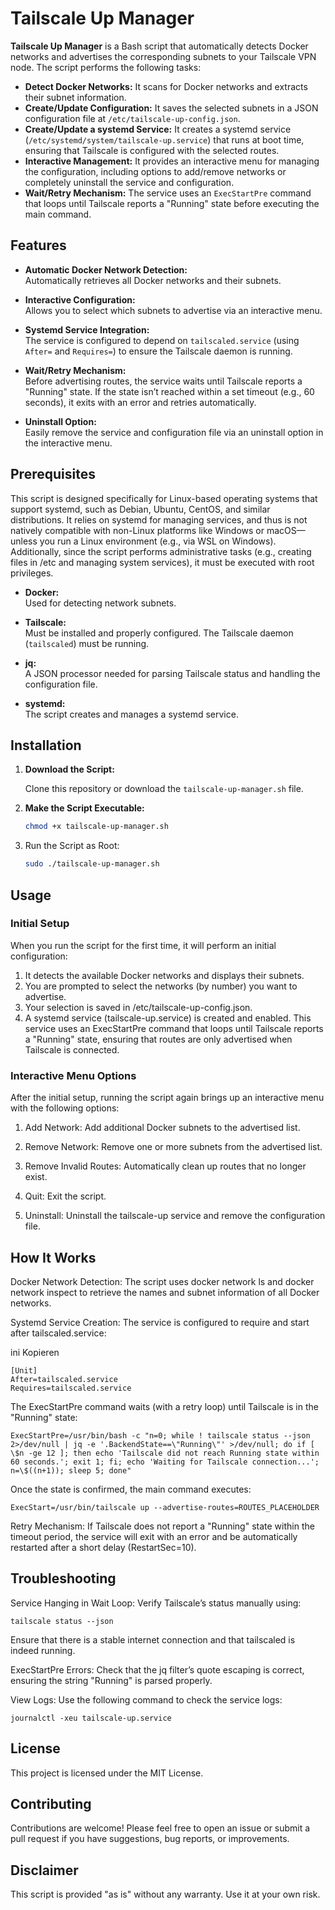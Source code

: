 # Tailscale Up Manager

**Tailscale Up Manager** is a Bash script that automatically detects Docker networks and advertises the corresponding subnets to your Tailscale VPN node. The script performs the following tasks:

- **Detect Docker Networks:** It scans for Docker networks and extracts their subnet information.
- **Create/Update Configuration:** It saves the selected subnets in a JSON configuration file at `/etc/tailscale-up-config.json`.
- **Create/Update a systemd Service:** It creates a systemd service (`/etc/systemd/system/tailscale-up.service`) that runs at boot time, ensuring that Tailscale is configured with the selected routes.
- **Interactive Management:** It provides an interactive menu for managing the configuration, including options to add/remove networks or completely uninstall the service and configuration.
- **Wait/Retry Mechanism:** The service uses an `ExecStartPre` command that loops until Tailscale reports a "Running" state before executing the main command.

## Features

- **Automatic Docker Network Detection:**  
  Automatically retrieves all Docker networks and their subnets.

- **Interactive Configuration:**  
  Allows you to select which subnets to advertise via an interactive menu.

- **Systemd Service Integration:**  
  The service is configured to depend on `tailscaled.service` (using `After=` and `Requires=`) to ensure the Tailscale daemon is running.

- **Wait/Retry Mechanism:**  
  Before advertising routes, the service waits until Tailscale reports a "Running" state. If the state isn’t reached within a set timeout (e.g., 60 seconds), it exits with an error and retries automatically.

- **Uninstall Option:**  
  Easily remove the service and configuration file via an uninstall option in the interactive menu.

## Prerequisites

This script is designed specifically for Linux-based operating systems that support systemd, such as Debian, Ubuntu, CentOS, and similar distributions. It relies on systemd for managing services, and thus is not natively compatible with non-Linux platforms like Windows or macOS—unless you run a Linux environment (e.g., via WSL on Windows). Additionally, since the script performs administrative tasks (e.g., creating files in /etc and managing system services), it must be executed with root privileges.

- **Docker:**  
  Used for detecting network subnets.

- **Tailscale:**  
  Must be installed and properly configured. The Tailscale daemon (`tailscaled`) must be running.

- **jq:**  
  A JSON processor needed for parsing Tailscale status and handling the configuration file.

- **systemd:**  
  The script creates and manages a systemd service.

## Installation

1. **Download the Script:**

   Clone this repository or download the `tailscale-up-manager.sh` file.

2. **Make the Script Executable:**

   ```bash
   chmod +x tailscale-up-manager.sh

3. Run the Script as Root:
    ```bash
    sudo ./tailscale-up-manager.sh


## Usage
### Initial Setup
When you run the script for the first time, it will perform an initial configuration:

1. It detects the available Docker networks and displays their subnets.
2. You are prompted to select the networks (by number) you want to advertise.
3. Your selection is saved in /etc/tailscale-up-config.json.
4. A systemd service (tailscale-up.service) is created and enabled. This service uses an ExecStartPre command that loops until Tailscale reports a "Running" state, ensuring that routes are only advertised when Tailscale is connected.

### Interactive Menu Options
After the initial setup, running the script again brings up an interactive menu with the following options:

1. Add Network:
Add additional Docker subnets to the advertised list.

2. Remove Network:
Remove one or more subnets from the advertised list.

3. Remove Invalid Routes:
Automatically clean up routes that no longer exist.

4. Quit:
Exit the script.

5. Uninstall:
Uninstall the tailscale-up service and remove the configuration file.


## How It Works
Docker Network Detection:
The script uses docker network ls and docker network inspect to retrieve the names and subnet information of all Docker networks.

Systemd Service Creation:
The service is configured to require and start after tailscaled.service:

ini
Kopieren

    
    [Unit]
    After=tailscaled.service
    Requires=tailscaled.service

The ExecStartPre command waits (with a retry loop) until Tailscale is in the "Running" state:

    ExecStartPre=/usr/bin/bash -c "n=0; while ! tailscale status --json 2>/dev/null | jq -e '.BackendState==\"Running\"' >/dev/null; do if [ \$n -ge 12 ]; then echo 'Tailscale did not reach Running state within 60 seconds.'; exit 1; fi; echo 'Waiting for Tailscale connection...'; n=\$((n+1)); sleep 5; done"

Once the state is confirmed, the main command executes:
    
    ExecStart=/usr/bin/tailscale up --advertise-routes=ROUTES_PLACEHOLDER

Retry Mechanism:
If Tailscale does not report a "Running" state within the timeout period, the service will exit with an error and be automatically restarted after a short delay (RestartSec=10).

## Troubleshooting
Service Hanging in Wait Loop:
Verify Tailscale’s status manually using:

    tailscale status --json

Ensure that there is a stable internet connection and that tailscaled is indeed running.

ExecStartPre Errors:
Check that the jq filter’s quote escaping is correct, ensuring the string "Running" is parsed properly.

View Logs:
Use the following command to check the service logs:

    journalctl -xeu tailscale-up.service

## License
This project is licensed under the MIT License.

## Contributing
Contributions are welcome! Please feel free to open an issue or submit a pull request if you have suggestions, bug reports, or improvements.


## Disclaimer
This script is provided "as is" without any warranty. Use it at your own risk.
